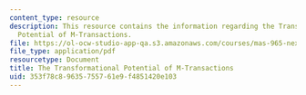 ```yaml
---
content_type: resource
description: This resource contains the information regarding the Transformational
  Potential of M-Transactions.
file: https://ol-ocw-studio-app-qa.s3.amazonaws.com/courses/mas-965-nextlab-i-designing-mobile-technologies-for-the-next-billion-users-fall-2008/353f78c89635755761e9f4851420e103_MITMAS_965F08_Lec20_ko.pdf
file_type: application/pdf
resourcetype: Document
title: The Transformational Potential of M-Transactions
uid: 353f78c8-9635-7557-61e9-f4851420e103
---
```

